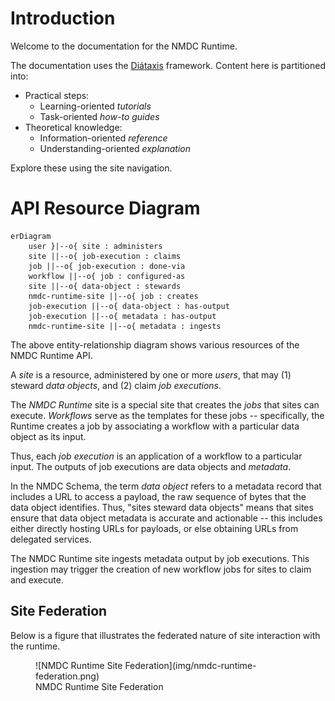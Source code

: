 # Introduction

Welcome to the documentation for the NMDC Runtime.

The documentation uses the [Diátaxis](https://diataxis.fr/) framework. Content here is partitioned into:

- Practical steps:
    - Learning-oriented *tutorials*
    - Task-oriented *how-to guides*
- Theoretical knowledge:
    - Information-oriented *reference*
    - Understanding-oriented *explanation*

Explore these using the site navigation.

# API Resource Diagram

```mermaid
erDiagram
    user }|--o{ site : administers
    site ||--o{ job-execution : claims
    job ||--o{ job-execution : done-via
    workflow ||--o{ job : configured-as
    site ||--o{ data-object : stewards
    nmdc-runtime-site ||--o{ job : creates
    job-execution ||--o{ data-object : has-output
    job-execution ||--o{ metadata : has-output
    nmdc-runtime-site ||--o{ metadata : ingests
```

<!-- Can relate to prov:Entity, prov:Activity, and prov:Agent -->

The above entity-relationship diagram shows various resources of the NMDC Runtime API.

A *site* is a resource, administered by one or more *users*, that may (1) steward *data objects*,
and (2) claim *job executions*.

The *NMDC Runtime* site is a special site that creates the *jobs* that sites can execute.
*Workflows* serve as the templates for these jobs -- specifically, the Runtime creates a job by
associating a workflow with a particular data object as its input.

Thus, each *job execution* is an application of a workflow to a particular input. The outputs of job
executions are data objects and *metadata*.

In the NMDC Schema, the term *data object* refers to a metadata record that includes a URL to access
a payload, the raw sequence of bytes that the data object identifies. Thus, "sites steward data
objects" means that sites ensure that data object metadata is accurate and actionable -- this
includes either directly hosting URLs for payloads, or else obtaining URLs from delegated services.

The NMDC Runtime site ingests metadata output by job executions. This ingestion may trigger the
creation of new workflow jobs for sites to claim and execute.

## Site Federation

Below is a figure that illustrates the federated nature of site interaction with the runtime.

<figure markdown>
  ![NMDC Runtime Site Federation](img/nmdc-runtime-federation.png)
  <figcaption>NMDC Runtime Site Federation</figcaption>
</figure>
